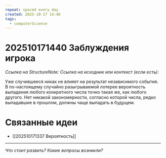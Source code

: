 ```yaml
---
repeat: spaced every day
created: 2025-10-17 14:40
tags:
  - computerScience
---
```

# 202510171440 Заблуждения игрока

*Ссылка на StructureNote:*
*Ссылка на исходник или контекст (если есть):*

Уже случившееся никак не влияет на результат независимого события. В по-настоящему случайно разыгрываемой лотерее вероятность выпадения любого конкретного числа точно такая же, как любого другого. Нет никакой закономерности, согласно которой числа, редко выпадавшие в прошлом, должны чаще выпадать в будущем.

# Связанные идеи

- [[202510171337 Вероятность]]

---

*Что стоит развить? Какие вопросы возникли?*
